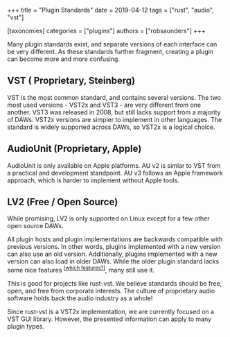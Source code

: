 +++
title = "Plugin Standards"
date = 2019-04-12
tags = ["rust", "audio", "vst"]

[taxonomies]
categories = ["plugins"]
authors = ["robsaunders"]
+++

Many plugin standards exist, and separate versions of each interface can be very different.  As these standards further fragment, creating a plugin can become more and more confusing.

## VST ( Proprietary, Steinberg)
VST is the most common standard, and contains several versions.
The two most used versions - VST2x and VST3 - are very different from one another.  VST3 was released in 2008, but still lacks support from a majority of DAWs.  VST2x versions are simpler to implement in other languages.  The standard is widely supported across DAWs, so VST2x is a logical choice.

## AudioUnit (Proprietary, Apple)
AudioUnit is only available on Apple platforms. AU v2 is simlar to VST from a practical and development standpoint.  AU v3 follows an Apple framework approach, which is harder to implement without Apple tools.

## LV2 (Free / Open Source)
While promising, LV2 is only supported on Linux except for a few other open source DAWs.

All plugin hosts and plugin implementations are backwards compatible with previous versions.  In other words, plugins implemented with a new version can also use an old version.  Additionally, plugins implemented with a new version can also load in older DAWs. While the older plugin standard lacks some nice features <sup>[[which features?]](https://github.com/rust-dsp/rust-vst/wiki/Plugin-Standards/_edit)</sup>, many still use it.

This is good for projects like rust-vst.  We believe standards should be free, open, and free from corporate interests.  The culture of proprietary audio software holds back the audio industry as a whole!

Since rust-vst is a VST2x implementation, we are currently focused on a VST GUI library.  However, the presented information can apply to many plugin types.
